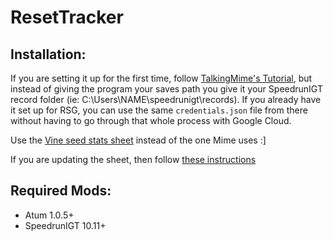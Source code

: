 # ResetTracker
## Installation:

If you are setting it up for the first time, follow [TalkingMime's Tutorial](https://youtu.be/KIAo3Lgsk_Q), but instead of giving the program your saves path you give it your SpeedrunIGT record folder (ie: C:\\Users\\NAME\\speedrunigt\\records). If you already have it set up for RSG, you can use the same `credentials.json` file from there without having to go through that whole process with Google Cloud.

Use the [Vine seed stats sheet](https://docs.google.com/spreadsheets/d/1SC5_J2HdWz9a6aNKaAdmR3Q9zywCOdWe8QSd7-8wAHk/edit?usp=sharing) instead of the one Mime uses :]

If you are updating the sheet, then follow [these instructions](https://www.youtube.com/watch?v=cjwNfe0iMJk)

## Required Mods:
- Atum 1.0.5+
- SpeedrunIGT 10.11+
